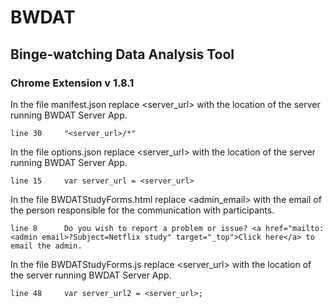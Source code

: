 # BWDAT

## Binge-watching Data Analysis Tool

### Chrome Extension v 1.8.1

In the file manifest.json replace <server_url> with the location of the server running BWDAT Server App.

```
line 30		"<server_url>/*"
```

In the file options.json replace <server_url> with the location of the server running BWDAT Server App.

```
line 15		var server_url = <server_url>
```

In the file BWDATStudyForms.html replace <admin_email> with the email of the person responsible for the communication with participants.

```
line 8		Do you wish to report a problem or issue? <a href="mailto:<admin email>?Subject=Netflix study" target="_top">Click here</a> to email the admin.
```

In the file BWDATStudyForms.js replace <server_url> with the location of the server running BWDAT Server App.

```
line 48 	var server_url2 = <server_url>;
```
